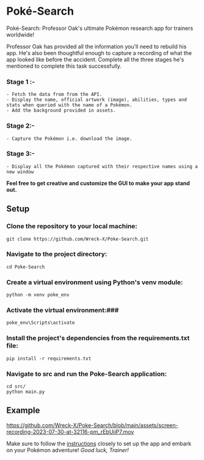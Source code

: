 # Poké-Search

Poké-Search: Professor Oak's ultimate Pokémon research app for trainers worldwide!

Professor Oak has provided all the information you'll need to rebuild his app. He's also been thoughtful enough to capture a recording of what the app looked like before the accident. Complete all the three stages he's mentioned to complete this task successfully.

###  Stage 1 :-
    - Fetch the data from from the API.
    - Display the name, official artwork (image), abilities, types and stats when queried with the name of a Pokémon. 
    - Add the background provided in assets.

###  Stage 2:-
    - Capture the Pokémon i.e. download the image.

###  Stage 3:-
    - Display all the Pokémon captured with their respective names using a new window

**Feel free to get creative and customize the GUI to make your app stand out.**

## Setup
### Clone the repository to your local machine:

    git clone https://github.com/Wreck-X/Poke-Search.git

### Navigate to the project directory:

    cd Poke-Search

### Create a virtual environment using Python's venv module:

    python -m venv poke_env

### Activate the virtual environment:###

    poke_env\Scripts\activate

### Install the project's dependencies from the requirements.txt file:


    pip install -r requirements.txt



###   Navigate to src and run the Poke-Search application:

    cd src/
    python main.py
 

## Example



https://github.com/Wreck-X/Poke-Search/blob/main/assets/screen-recording-2023-07-30-at-32116-pm_rEbUiiP7.mov









Make sure to follow the [instructions](https://github.com/Wreck-X/Poke-Search/blob/main/INSTRUCTIONS.md) closely to set up the app and embark on your Pokémon adventure! 
*Good luck, Trainer!*




